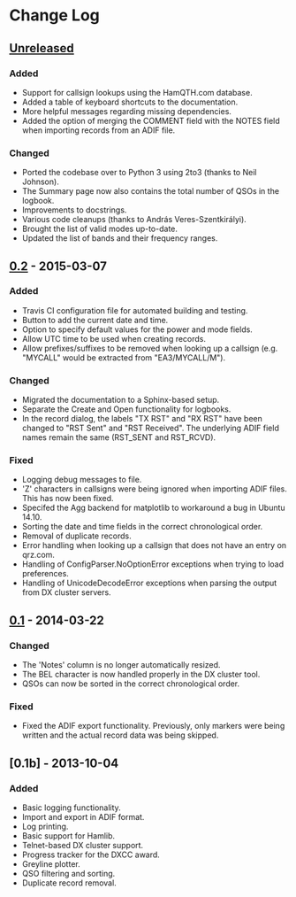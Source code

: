# Change Log

## [Unreleased]
### Added
- Support for callsign lookups using the HamQTH.com database.
- Added a table of keyboard shortcuts to the documentation.
- More helpful messages regarding missing dependencies.
- Added the option of merging the COMMENT field with the NOTES field when importing records from an ADIF file.

### Changed
- Ported the codebase over to Python 3 using 2to3 (thanks to Neil Johnson).
- The Summary page now also contains the total number of QSOs in the logbook.
- Improvements to docstrings.
- Various code cleanups (thanks to András Veres-Szentkirályi).
- Brought the list of valid modes up-to-date.
- Updated the list of bands and their frequency ranges.

## [0.2] - 2015-03-07
### Added
- Travis CI configuration file for automated building and testing.
- Button to add the current date and time.
- Option to specify default values for the power and mode fields.
- Allow UTC time to be used when creating records.
- Allow prefixes/suffixes to be removed when looking up a callsign (e.g. "MYCALL" would be extracted from "EA3/MYCALL/M").

### Changed
- Migrated the documentation to a Sphinx-based setup.
- Separate the Create and Open functionality for logbooks.
- In the record dialog, the labels "TX RST" and "RX RST" have been changed to "RST Sent" and "RST Received". The underlying ADIF field names remain the same (RST_SENT and RST_RCVD).

### Fixed
- Logging debug messages to file.
- 'Z' characters in callsigns were being ignored when importing ADIF files. This has now been fixed.
- Specifed the Agg backend for matplotlib to workaround a bug in Ubuntu 14.10.
- Sorting the date and time fields in the correct chronological order.
- Removal of duplicate records.
- Error handling when looking up a callsign that does not have an entry on qrz.com.
- Handling of ConfigParser.NoOptionError exceptions when trying to load preferences.
- Handling of UnicodeDecodeError exceptions when parsing the output from DX cluster servers.

## [0.1] - 2014-03-22

### Changed
- The 'Notes' column is no longer automatically resized.
- The BEL character is now handled properly in the DX cluster tool.
- QSOs can now be sorted in the correct chronological order.

### Fixed
- Fixed the ADIF export functionality. Previously, only markers were being written and the actual record data was being skipped.

## [0.1b] - 2013-10-04

### Added
- Basic logging functionality.
- Import and export in ADIF format.
- Log printing.
- Basic support for Hamlib.
- Telnet-based DX cluster support.
- Progress tracker for the DXCC award.
- Greyline plotter.
- QSO filtering and sorting.
- Duplicate record removal.

[Unreleased]: https://github.com/ctjacobs/pyqso/compare/v0.2...master
[0.2]: https://github.com/ctjacobs/pyqso/compare/v0.1...v0.2
[0.1]: https://github.com/ctjacobs/pyqso/compare/v0.1b...v0.1
